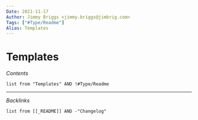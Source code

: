 ```yaml
---
Date: 2021-11-17
Author: Jimmy Briggs <jimmy.briggs@jimbrig.com>
Tags: ["#Type/Readme"]
Alias: Templates
---
```


# Templates

*Contents*

```dataview
list from "Templates" AND !#Type/Readme
```

***

*Backlinks*

```dataview
list from [[_README]] AND -"Changelog"
```